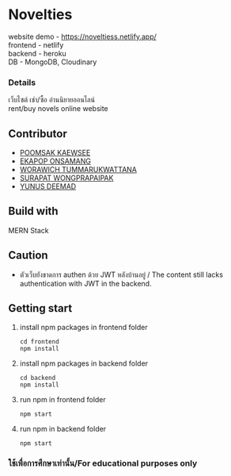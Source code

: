 # Novelties

website demo - https://noveltiess.netlify.app/ <br />
frontend - netlify <br />
backend - heroku <br />
DB - MongoDB, Cloudinary <br />

### Details
เว็บไซต์ เช่า/ซื้อ อ่านนิยายออนไลน์ <br />
rent/buy  novels online website <br />


## Contributor
- [POOMSAK KAEWSEE](https://github.com/premmm123)<br />
- [EKAPOP ONSAMANG](https://github.com/armyekapop)<br />
- [WORAWICH TUMMARUKWATTANA](https://github.com/KuR0uSaGi)<br />
- [SURAPAT WONGPRAPAIPAK](https://github.com/surapat12)<br />
- [YUNUS DEEMAD](https://github.com/yunuszero)<br />

## Build with
MERN Stack

## Caution
- ตัวเว็บยังขาดการ authen ด้วย JWT หลังบ้านอยู่ / The content still lacks authentication with JWT in the backend.

## Getting start
1. install npm packages in frontend folder<br />
   ```
   cd frontend
   npm install
   ```
2. install npm packages in backend folder<br />
   ```
   cd backend
   npm install
   ```
3. run npm in frontend folder<br />
   ```
   npm start
   ```
4. run npm in backend folder<br />
   ```
   npm start
   ```
### **ใช้เพื่อการศึกษาเท่านั้น/For educational purposes only**
